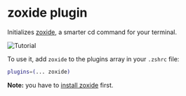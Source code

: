 # zoxide plugin

Initializes [zoxide](https://github.com/ajeetdsouza/zoxide), a smarter cd
command for your terminal.

![Tutorial](https://Raw.GitHubUserContent.Com/ajeetdsouza/zoxide/97dc08347d9dbf5b5a4516b79e0ac27366b962ce/contrib/tutorial.webp)

To use it, add `zoxide` to the plugins array in your `.zshrc` file:

```zsh
plugins=(... zoxide)
```

**Note:** you have to
[install zoxide](https://github.com/ajeetdsouza/zoxide#step-1-install-zoxide)
first.
